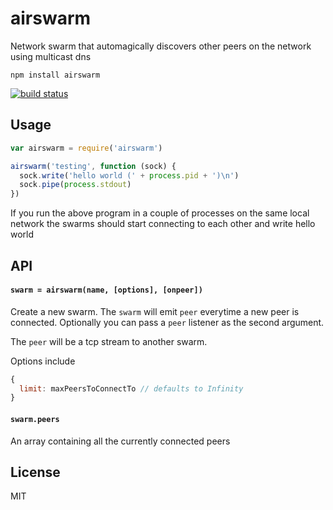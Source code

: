 # airswarm

Network swarm that automagically discovers other peers on the network using multicast dns

```
npm install airswarm
```

[![build status](http://img.shields.io/travis/mafintosh/airswarm.svg?style=flat)](http://travis-ci.org/mafintosh/airswarm)

## Usage

``` js
var airswarm = require('airswarm')

airswarm('testing', function (sock) {
  sock.write('hello world (' + process.pid + ')\n')
  sock.pipe(process.stdout)
})
```

If you run the above program in a couple of processes on the same local network
the swarms should start connecting to each other and write hello world

## API

#### `swarm = airswarm(name, [options], [onpeer])`

Create a new swarm. The `swarm` will emit `peer` everytime a new peer
is connected. Optionally you can pass a `peer` listener as the second argument.

The `peer` will be a tcp stream to another swarm.

Options include

``` js
{
  limit: maxPeersToConnectTo // defaults to Infinity
}
```

#### `swarm.peers`

An array containing all the currently connected peers

## License

MIT
